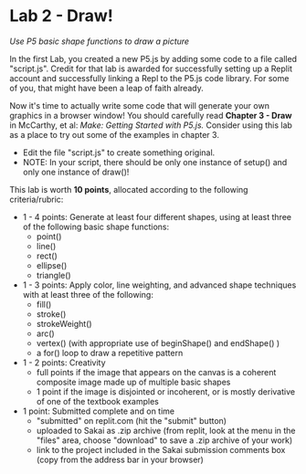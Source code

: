 # Lab 2 - Draw!

*Use P5 basic shape functions to draw a picture*

In the first Lab, you created a new P5.js by adding some code to a file called "script.js". Credit for that lab is awarded for successfully setting up a Replit account and successfully linking a Repl to the P5.js code library. For some of you, that might have been a leap of faith already.

Now it's time to actually write some code that will generate your own graphics in a browser window! You should carefully read **Chapter 3 - Draw** in McCarthy, et al: *Make: Getting Started with P5.js.* Consider using this lab as a place to try out some of the examples in chapter 3.

- Edit the file "script.js" to create something original.
- NOTE: In your script, there should be only one instance of setup() and only one instance of draw()!

This lab is worth **10 points**, allocated according to the following criteria/rubric:

- 1 - 4 points: Generate at least four different shapes, using at least three of the following basic shape functions:
  - point()
  - line()
  - rect()
  - ellipse()
  - triangle()
- 1 - 3 points: Apply color, line weighting, and advanced shape techniques with at least three of the following:
  - fill()
  - stroke()
  - strokeWeight()
  - arc()
  - vertex() (with appropriate use of beginShape() and endShape() )
  - a for() loop to draw a repetitive pattern
- 1 - 2 points: Creativity
  - full points if the image that appears on the canvas is a coherent composite image made up of multiple basic shapes
  - 1 point if the image is disjointed or incoherent, or is mostly derivative of one of the textbook examples
- 1 point: Submitted complete and on time
  - "submitted" on replit.com (hit the "submit" button)
  - uploaded to Sakai as .zip archive (from replit, look at the menu in the "files" area, choose "download" to save a .zip archive of your work)
  - link to the project included in the Sakai submission comments box (copy from the address bar in your browser)


